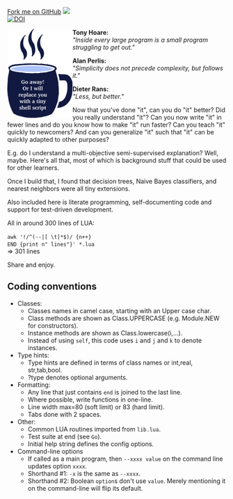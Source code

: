 <span id="forkongithub"><a href="https://github.com/timm/shortr">Fork me on GitHub</a></span>
<a href="https://github.com/timm/shortr/actions/workflows/tests.yml"><img src="https://github.com/timm/shortr/actions/workflows/tests.yml/badge.svg"></a><br><a 
href="https://zenodo.org/badge/latestdoi/206205826"> <img src="https://zenodo.org/badge/206205826.svg" alt="DOI"></a>

<p> <img width=150 align=left src="https://raw.githubusercontent.com/timm/shortr/master/docs/img/cup.png">
<b>Tony Hoare:</b><br>
<em>"Inside every large program is a small program struggling to get out."</em><p>
<b>Alan Perlis:</b><br><em>"Simplicity does not precede complexity, but follows it."</em><p>
<b>Dieter Rans:</b><br><em>"Less, but better."</em>

Now that you've done "it", can you do "it" better? Did you really understand "it"?
Can you now
write "it" in fewer lines and do you know how to make "it" run faster?
Can you teach "it" quickly to newcomers?
And can you generalize "it" such that "it" can be quickly
adapted to other purposes?

E.g. do I understand a multi-objective semi-supervised explanation?
Well, maybe. Here's all that, most of which is
background stuff that could be used for other learners.  

Once
I build that, I found that decision trees, Naive Bayes classifiers,
and nearest neighbors were all tiny extensions. 

Also included here
is literate programming, self-documenting code and support for
test-driven development. 

All in around 300 lines of LUA: <br>

`awk '!/^(--|[ \t]*$)/ {n++}`   
`END {print n" lines"}' *.lua`  
=> 301 lines
     
Share and enjoy.

## Coding conventions 
- Classes:
  - Classes names in camel case, starting with an Upper case char. 
  - Class methods are shown as Class.UPPERCASE (e.g. Module.NEW for constructors).
  - Instance methods are shown as Class.lowercase(i,...).
  - Instead of using `self`, this code uses `i` and `j` and `k` to denote instances.
- Type hints:
  - Type hints are defined in terms of class names or  int,real, str,tab,bool.
  -  ?type denotes optional arguments.
- Formatting:
  - Any line that just contains `end` is joined to the last line.
  - Where possible, write functions in one-line.
  - Line width max=80 (soft limit) or 83 (hard limit). 
  - Tabs done with 2 spaces.
- Other:
  - Common LUA routines imported from `lib.lua`.
  - Test suite at end (see `Go`).
  - Initial help string defines the config options.
- Command-line options
  - If called as a main program, then `--xxxx value` on the command line updates option `xxxx`.
  - Shorthand #1: `-x`  is the same as  `--xxxx`.
  - Shorthand #2: Boolean `option`s don't use `value`.
    Merely mentioning it on the command-line will flip its default.
